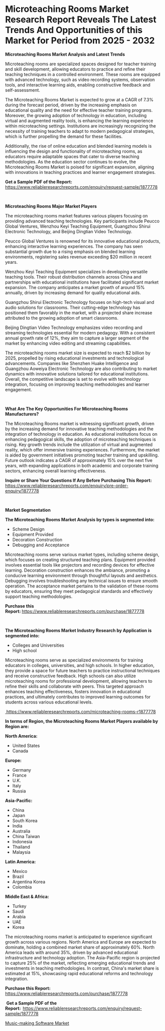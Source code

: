 <p><h1>Microteaching Rooms Market Research Report Reveals The Latest Trends And Opportunities of this Market for Period from 2025 - 2032</h1></p><p><strong>Microteaching Rooms Market Analysis and Latest Trends</strong></p>
<p><p>Microteaching rooms are specialized spaces designed for teacher training and skill development, allowing educators to practice and refine their teaching techniques in a controlled environment. These rooms are equipped with advanced technology, such as video recording systems, observation tools, and interactive learning aids, enabling constructive feedback and self-assessment.</p><p>The Microteaching Rooms Market is expected to grow at a CAGR of 7.3% during the forecast period, driven by the increasing emphasis on educational quality and the need for effective teacher training programs. Moreover, the growing adoption of technology in education, including virtual and augmented reality tools, is enhancing the learning experience within microteaching settings. Institutions are increasingly recognizing the necessity of training teachers to adapt to modern pedagogical strategies, which is further propelling the demand for these facilities.</p><p>Additionally, the rise of online education and blended learning models is influencing the design and functionality of microteaching rooms, as educators require adaptable spaces that cater to diverse teaching methodologies. As the education sector continues to evolve, the Microteaching Rooms Market is poised for significant expansion, aligning with innovations in teaching practices and learner engagement strategies.</p></p>
<p><strong>Get a Sample PDF of the Report:&nbsp;</strong> <a href="https://www.reliableresearchreports.com/enquiry/request-sample/1877778?utm_campaign=2216&utm_medium=2&utm_source=Github&utm_content=ia&utm_term=11032025&utm_id=microteaching-rooms">https://www.reliableresearchreports.com/enquiry/request-sample/1877778</a></p>
<p>&nbsp;</p>
<p><strong>Microteaching Rooms Major Market Players</strong></p>
<p><p>The microteaching rooms market features various players focusing on providing advanced teaching technologies. Key participants include Peucco Global Ventures, Wenzhou Keyi Teaching Equipment, Guangzhou Shirui Electronic Technology, and Beijing Dingtian Video Technology. </p><p>Peucco Global Ventures is renowned for its innovative educational products, enhancing interactive learning experiences. The company has seen substantial growth due to a rising emphasis on blended learning environments, registering sales revenue exceeding $20 million in recent years.</p><p>Wenzhou Keyi Teaching Equipment specializes in developing versatile teaching tools. Their robust distribution channels across China and partnerships with educational institutions have facilitated significant market expansion. The company anticipates a market growth of around 15% annually, driven by increasing demand for quality educational aids.</p><p>Guangzhou Shirui Electronic Technology focuses on high-tech visual and audio solutions for classrooms. Their cutting-edge technology has positioned them favorably in the market, with a projected share increase attributed to the growing adoption of smart classrooms.</p><p>Beijing Dingtian Video Technology emphasizes video recording and streaming technologies essential for modern pedagogy. With a consistent annual growth rate of 12%, they aim to capture a larger segment of the market by enhancing video editing and streaming capabilities.</p><p>The microteaching rooms market size is expected to reach $2 billion by 2025, propelled by rising educational investments and technological advancements. Companies like Shenzhen Huake Intelligence and Guangzhou Aoweiya Electronic Technology are also contributing to market dynamics with innovative solutions tailored for educational institutions. Overall, the competitive landscape is set to evolve with technology integration, focusing on improving teaching methodologies and learner engagement.</p></p>
<p>&nbsp;</p>
<p><strong>What Are The Key Opportunities For Microteaching Rooms Manufacturers?</strong></p>
<p><p>The Microteaching Rooms market is witnessing significant growth, driven by the increasing demand for innovative teaching methodologies and the integration of technology in education. As educational institutions focus on enhancing pedagogical skills, the adoption of microteaching techniques is rising. Key growth trends include the utilization of virtual and augmented reality, which offer immersive training experiences. Furthermore, the market is aided by government initiatives promoting teacher training and upskilling. Future outlook indicates a CAGR of approximately 15% over the next five years, with expanding applications in both academic and corporate training sectors, enhancing overall learning effectiveness.</p></p>
<p><strong>Inquire or Share Your Questions If Any Before Purchasing This Report:</strong> <a href="https://www.reliableresearchreports.com/enquiry/pre-order-enquiry/1877778?utm_campaign=2216&utm_medium=2&utm_source=Github&utm_content=ia&utm_term=11032025&utm_id=microteaching-rooms">https://www.reliableresearchreports.com/enquiry/pre-order-enquiry/1877778</a></p>
<p>&nbsp;</p>
<p><strong>Market Segmentation</strong></p>
<p><strong>The Microteaching Rooms Market Analysis by types is segmented into:</strong></p>
<p><ul><li>Scheme Design</li><li>Equipment Provided</li><li>Decoration Construction</li><li>Debugging and Acceptance</li></ul></p>
<p><p>Microteaching rooms serve various market types, including scheme design, which focuses on creating structured teaching plans. Equipment provided involves essential tools like projectors and recording devices for effective learning. Decoration construction enhances the ambiance, promoting a conducive learning environment through thoughtful layouts and aesthetics. Debugging involves troubleshooting any technical issues to ensure smooth operation. The acceptance market pertains to the validation of these rooms by educators, ensuring they meet pedagogical standards and effectively support teaching methodologies.</p></p>
<p><strong>Purchase this Report:&nbsp;</strong><a href="https://www.reliableresearchreports.com/purchase/1877778?utm_campaign=2216&utm_medium=2&utm_source=Github&utm_content=ia&utm_term=11032025&utm_id=microteaching-rooms">https://www.reliableresearchreports.com/purchase/1877778</a></p>
<p>&nbsp;</p>
<p><strong>The Microteaching Rooms Market Industry Research by Application is segmented into:</strong></p>
<p><ul><li>Colleges and Universities</li><li>High school</li></ul></p>
<p><p>Microteaching rooms serve as specialized environments for training educators in colleges, universities, and high schools. In higher education, they provide a space for future teachers to practice instructional techniques and receive constructive feedback. High schools can also utilize microteaching rooms for professional development, allowing teachers to refine their skills and collaborate with peers. This targeted approach enhances teaching effectiveness, fosters innovation in educational practices, and ultimately contributes to improved learning outcomes for students across various educational levels.</p></p>
<p><a href="https://www.reliableresearchreports.com/microteaching-rooms-r1877778?utm_campaign=2216&utm_medium=2&utm_source=Github&utm_content=ia&utm_term=11032025&utm_id=microteaching-rooms">&nbsp;https://www.reliableresearchreports.com/microteaching-rooms-r1877778</a></p>
<p><strong>In terms of Region, the Microteaching Rooms Market Players available by Region are:</strong></p>
<p>
    <p> <strong> North America: </strong>
        <ul>
            <li>United States</li>
            <li>Canada</li>
        </ul>
        </p> 
    <p> <strong> Europe: </strong>
        <ul>
            <li>Germany</li>
            <li>France</li>
            <li>U.K.</li>
            <li>Italy</li>
            <li>Russia</li>
        </ul>
        </p> 
    <p> <strong> Asia-Pacific: </strong>
        <ul>
            <li>China</li>
            <li>Japan</li>
            <li>South Korea</li>
            <li>India</li>
            <li>Australia</li>
            <li>China Taiwan</li>
            <li>Indonesia</li>
            <li>Thailand</li>
            <li>Malaysia</li>
        </ul>
        </p> 
    <p> <strong> Latin America: </strong>
        <ul>
            <li>Mexico</li>
            <li>Brazil</li>
            <li>Argentina Korea</li>
            <li>Colombia</li>
        </ul>
        </p> 
    <p> <strong> Middle East & Africa: </strong>
        <ul>
            <li>Turkey</li>
            <li>Saudi</li>
            <li>Arabia</li>
            <li>UAE</li>
            <li>Korea</li>
        </ul>
    </p>
    </p>
<p><p>The microteaching rooms market is anticipated to experience significant growth across various regions. North America and Europe are expected to dominate, holding a combined market share of approximately 60%. North America leads with around 35%, driven by advanced educational infrastructure and technology adoption. The Asia-Pacific region is projected to capture 25% of the market, reflecting emerging educational trends and investments in teaching methodologies. In contrast, China's market share is estimated at 15%, showcasing rapid educational reforms and technology integration.</p></p>
<p><strong>Purchase this Report: </strong><a href="https://www.reliableresearchreports.com/purchase/1877778?utm_campaign=2216&utm_medium=2&utm_source=Github&utm_content=ia&utm_term=11032025&utm_id=microteaching-rooms">https://www.reliableresearchreports.com/purchase/1877778</a></p>
<p>&nbsp;<strong>Get a Sample PDF of the Report:&nbsp;&nbsp;</strong><a href="https://www.reliableresearchreports.com/enquiry/request-sample/1877778?utm_campaign=2216&utm_medium=2&utm_source=Github&utm_content=ia&utm_term=11032025&utm_id=microteaching-rooms">https://www.reliableresearchreports.com/enquiry/request-sample/1877778</a></p>
<p><strong></strong></p>
<p><p><a href="https://github.com/maclarensidney/Market-Research-Report-List-1/blob/main/music-making-software-market.md?utm_campaign=2216&utm_medium=2&utm_source=Github&utm_content=ia&utm_term=11032025&utm_id=microteaching-rooms">Music-making Software Market</a></p></p>